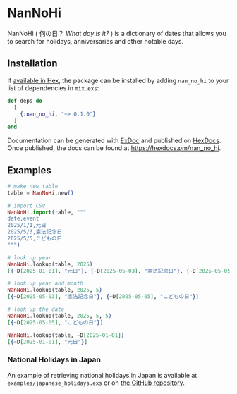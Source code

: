 # NanNoHi

NanNoHi ( 何の日？ *What day is it?* ) is a dictionary of dates that allows you to search for holidays, anniversaries and other notable days.

## Installation

If [available in Hex](https://hex.pm/docs/publish), the package can be installed
by adding `nan_no_hi` to your list of dependencies in `mix.exs`:

```elixir
def deps do
  [
    {:nan_no_hi, "~> 0.1.0"}
  ]
end
```

Documentation can be generated with [ExDoc](https://github.com/elixir-lang/ex_doc)
and published on [HexDocs](https://hexdocs.pm). Once published, the docs can
be found at <https://hexdocs.pm/nan_no_hi>.

## Examples

```elixir
# make new table
table = NanNoHi.new()

# import CSV
NanNoHi.import(table, """
date,event
2025/1/1,元日
2025/5/3,憲法記念日
2025/5/5,こどもの日
""")

# look up year
NanNoHi.lookup(table, 2025)
[{~D[2025-01-01], "元日"}, {~D[2025-05-03], "憲法記念日"}, {~D[2025-05-05], "こどもの日"}]

# look up year and month
NanNoHi.lookup(table, 2025, 5)
[{~D[2025-05-03], "憲法記念日"}, {~D[2025-05-05], "こどもの日"}]

# look up the date
NanNoHi.lookup(table, 2025, 5, 5)
[{~D[2025-05-05], "こどもの日"}]

NanNoHi.lookup(table, ~D[2025-01-01])
[{~D[2025-01-01], "元日"}]
```

### National Holidays in Japan

An example of retrieving national holidays in Japan is available at `examples/japanese_holidays.exs` or on [the GitHub repository](https://github.com/mattsan/nan_no_hi/blob/main/examples/japanese_holidays.exs).
